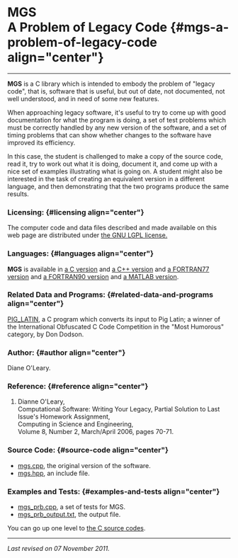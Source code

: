 MGS\
A Problem of Legacy Code {#mgs-a-problem-of-legacy-code align="center"}
========================

------------------------------------------------------------------------

**MGS** is a C library which is intended to embody the problem of
"legacy code", that is, software that is useful, but out of date, not
documented, not well understood, and in need of some new features.

When approaching legacy software, it's useful to try to come up with
good documentation for what the program is doing, a set of test problems
which must be correctly handled by any new version of the software, and
a set of timing problems that can show whether changes to the software
have improved its efficiency.

In this case, the student is challenged to make a copy of the source
code, read it, try to work out what it is doing, document it, and come
up with a nice set of examples illustrating what is going on. A student
might also be interested in the task of creating an equivalent version
in a different language, and then demonstrating that the two programs
produce the same results.

### Licensing: {#licensing align="center"}

The computer code and data files described and made available on this
web page are distributed under [the GNU LGPL
license.](../../txt/gnu_lgpl.txt)

### Languages: {#languages align="center"}

**MGS** is available in [a C version](../../c_src/mgs/mgs.md) and [a
C++ version](../../master/mgs/mgs.md) and [a FORTRAN77
version](../../f77_src/mgs/mgs.md) and [a FORTRAN90
version](../../f_src/mgs/mgs.md) and [a MATLAB
version](../../m_src/mgs/mgs.md).

### Related Data and Programs: {#related-data-and-programs align="center"}

[PIG\_LATIN](../../c_src/pig_latin/pig_latin.md), a C program which
converts its input to Pig Latin; a winner of the International
Obfuscated C Code Competition in the "Most Humorous" category, by Don
Dodson.

### Author: {#author align="center"}

Diane O'Leary.

### Reference: {#reference align="center"}

1.  Dianne O'Leary,\
    Computational Software: Writing Your Legacy, Partial Solution to
    Last Issue's Homework Assignment,\
    Computing in Science and Engineering,\
    Volume 8, Number 2, March/April 2006, pages 70-71.

### Source Code: {#source-code align="center"}

-   [mgs.cpp](mgs.cpp), the original version of the software.
-   [mgs.hpp](mgs.hpp), an include file.

### Examples and Tests: {#examples-and-tests align="center"}

-   [mgs\_prb.cpp](mgs_prb.cpp), a set of tests for MGS.
-   [mgs\_prb\_output.txt](mgs_prb_output.txt), the output file.

You can go up one level to [the C source codes](../c_src.md).

------------------------------------------------------------------------

*Last revised on 07 November 2011.*
